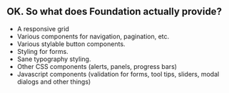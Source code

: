 ##  OK. So what does Foundation actually provide?

* A responsive grid
* Various components for navigation, pagination, etc.
* Various stylable button components.
* Styling for forms.
* Sane typography styling.
* Other CSS components (alerts, panels, progress bars)
* Javascript components (validation for forms, tool tips, sliders, modal dialogs and other things)
